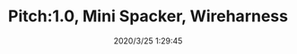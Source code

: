 ﻿---
layout: post 
title: Pitch:1.0, Mini Spacker, Wireharness
tags: FN40
categories: wire-harness
overview: 
series: FN40
part_number: JK02/05
thumb_img: static/202003/304-thumb-20200325093139.jpg
image: static/202003/304-20200325093139.jpg
date: 2020/3/25 1:29:45
---


<img alt="" border="0" src="https://www.paypalobjects.com/zh_XC/i/scr/pixel.gif" width="1" height="1" />
